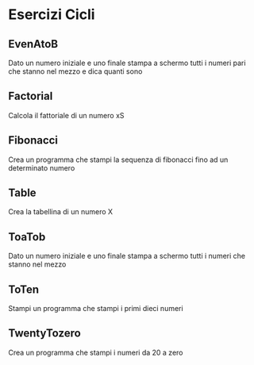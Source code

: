# Esercizi Cicli

## EvenAtoB

Dato un numero iniziale e uno finale stampa a schermo tutti i numeri pari che stanno nel mezzo e dica quanti sono

## Factorial

Calcola il fattoriale di un numero xS

## Fibonacci

Crea un programma che stampi la sequenza di fibonacci fino ad un determinato numero

## Table

Crea la tabellina di un numero X

## ToaTob

Dato un numero iniziale e uno finale stampa a schermo tutti i numeri che stanno nel mezzo

## ToTen

Stampi un programma che stampi i primi dieci numeri

## TwentyTozero

Crea un programma che stampi i numeri da 20 a zero
